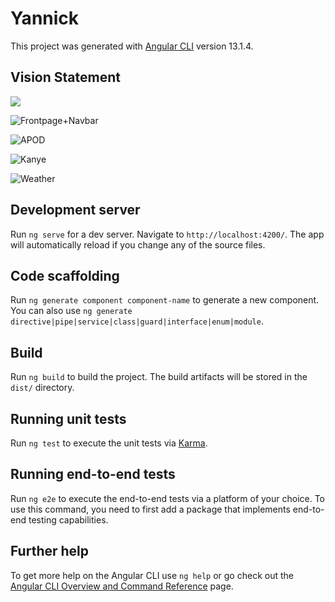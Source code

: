 # Yannick

This project was generated with [Angular CLI](https://github.com/angular/angular-cli) version 13.1.4.

## Vision Statement

<img src="https://github.com/YannickSchutzbach/yannick/blob/master/VisionStatement/Frontpage%20Vision%20Statement.png?raw=true" heigth="200px"/>

![Frontpage+Navbar](https://github.com/YannickSchutzbach/yannick/blob/master/VisionStatement/Frontpage+Navbar%20Vision%20Statement.png?raw=true)

![APOD](https://github.com/YannickSchutzbach/yannick/blob/master/VisionStatement/APOD%20Vision%20Statement.png?raw=true)

![Kanye](https://github.com/YannickSchutzbach/yannick/blob/master/VisionStatement/Kanye%20Vision%20Statement.png?raw=true)

![Weather](https://github.com/YannickSchutzbach/yannick/blob/master/VisionStatement/Weather%20Vision%20Statement.png?raw=true)


## Development server

Run `ng serve` for a dev server. Navigate to `http://localhost:4200/`. The app will automatically reload if you change any of the source files.

## Code scaffolding

Run `ng generate component component-name` to generate a new component. You can also use `ng generate directive|pipe|service|class|guard|interface|enum|module`.

## Build

Run `ng build` to build the project. The build artifacts will be stored in the `dist/` directory.

## Running unit tests

Run `ng test` to execute the unit tests via [Karma](https://karma-runner.github.io).

## Running end-to-end tests

Run `ng e2e` to execute the end-to-end tests via a platform of your choice. To use this command, you need to first add a package that implements end-to-end testing capabilities.

## Further help

To get more help on the Angular CLI use `ng help` or go check out the [Angular CLI Overview and Command Reference](https://angular.io/cli) page.
